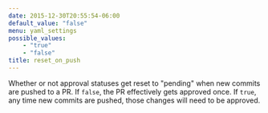 ```yaml
---
date: 2015-12-30T20:55:54-06:00
default_value: "false"
menu: yaml_settings
possible_values:
    - "true"
    - "false"
title: reset_on_push
---
```


Whether or not approval statuses get reset to "pending" when new commits are pushed to a PR. If `false`, the PR effectively gets approved once. If `true`, any time new commits are pushed, those changes will need to be approved.
